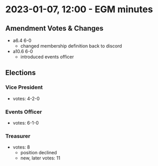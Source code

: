 # 2023-01-07, 12:00 - EGM minutes
## Amendment Votes & Changes
- a6.4 6-0
    - changed membership definition back to discord
- a10.6 6-0
    - introduced events officer

## Elections
### Vice President
- votes: 4-2-0
### Events Officer
- votes: 6-1-0
### Treasurer
- votes: 8
    - position declined
    - new, later votes: 11
